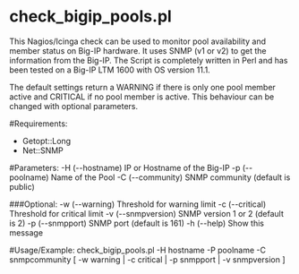 check\_bigip\_pools.pl
=================

This Nagios/Icinga check can be used to monitor pool availability and member status on Big-IP hardware. It uses SNMP (v1 or v2) to get the information from the Big-IP.
The Script is completely written in Perl and has been tested on a Big-IP LTM 1600 with OS version 11.1. 

The default settings return a WARNING if there is only one pool member active and CRITICAL if no pool member is active. This behaviour can be changed with optional parameters. 


#Requirements: 
- Getopt::Long 
- Net::SNMP 

#Parameters: 
-H (--hostname) IP or Hostname of the Big-IP 
-p (--poolname) Name of the Pool 
-C (--community) SNMP community (default is public) 

###Optional: 
-w (--warning) Threshold for warning limit 
-c (--critical) Threshold for critical limit 
-v (--snmpversion) SNMP version 1 or 2 (default is 2) 
-p (--snmpport) SNMP port (default is 161) 
-h (--help) Show this message 

#Usage/Example: 
check_bigip_pools.pl -H hostname -P poolname -C snmpcommunity [ -w warning | -c critical | -p snmpport | -v snmpversion ] 
